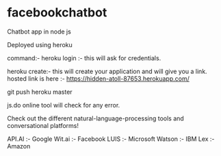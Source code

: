 # facebookchatbot

Chatbot app in node js

Deployed using heroku

command:-
heroku login :- this will ask for credentials.

heroku create:- this will create your application and will give you a link.
hosted link is here :-
https://hidden-atoll-87653.herokuapp.com/

git push heroku master

js.do online tool will check for any error.


Check out the different natural-language-processing tools and conversational platforms!

API.AI :- Google
Wit.ai :- Facebook
LUIS :- Microsoft
Watson :- IBM
Lex :- Amazon

